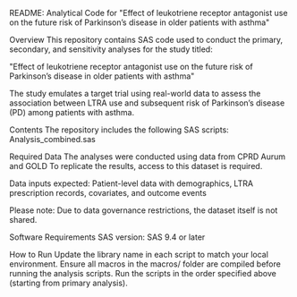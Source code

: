 README: Analytical Code for "Effect of leukotriene receptor antagonist use on the future risk of Parkinson’s disease in older patients with asthma"

Overview
This repository contains SAS code used to conduct the primary, secondary, and sensitivity analyses for the study titled:

"Effect of leukotriene receptor antagonist use on the future risk of Parkinson’s disease in older patients with asthma"

The study emulates a target trial using real-world data to assess the association between LTRA use and subsequent risk of Parkinson’s disease (PD) among patients with asthma.

Contents
The repository includes the following SAS scripts:
Analysis_combined.sas

Required Data
The analyses were conducted using data from CPRD Aurum and GOLD To replicate the results, access to this dataset is required.

Data inputs expected:
Patient-level data with demographics, LTRA prescription records, covariates, and outcome events

Please note: Due to data governance restrictions, the dataset itself is not shared.

Software Requirements
SAS version: SAS 9.4 or later

How to Run
Update the library name in each script to match your local environment.
Ensure all macros in the macros/ folder are compiled before running the analysis scripts.
Run the scripts in the order specified above (starting from primary analysis).


